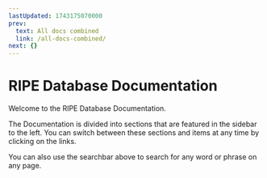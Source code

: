 ```yaml
---
lastUpdated: 1743175070000
prev:
  text: All docs combined
  link: /all-docs-combined/
next: {}
---
```


# RIPE Database Documentation

Welcome to the RIPE Database Documentation.

The Documentation is divided into sections that are featured in the sidebar to the left. You can switch between these sections and items at any time by clicking on the links.

You can also use the searchbar above to search for any word or phrase on any page.
